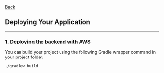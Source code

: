 [Back](README.md)

## Deploying Your Application

<hr>


### 1. Deploying the backend with AWS

You can build your project using the following Gradle wrapper 
command in your project folder:
```
./gradlew build
```
